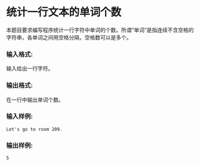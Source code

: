 # 统计一行文本的单词个数
本题目要求编写程序统计一行字符中单词的个数。所谓“单词”是指连续不含空格的字符串，各单词之间用空格分隔，空格数可以是多个。

### 输入格式:
输入给出一行字符。

### 输出格式:
在一行中输出单词个数。

### 输入样例:
```
Let's go to room 209.
```

### 输出样例:
```
5
```